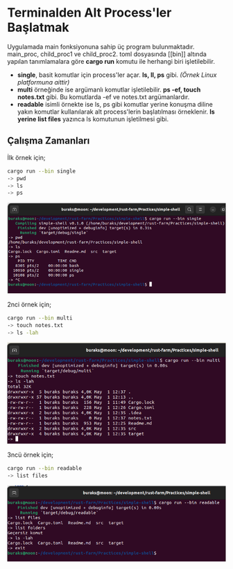 # Terminalden Alt Process'ler Başlatmak

Uygulamada main fonksiyonuna sahip üç program bulunmaktadır. main_proc, child_proc1 ve child_proc2. toml dosyasında [[bin]] altında yapılan tanımlamalara göre **cargo run** komutu ile herhangi biri işletilebilir.

- **single**, basit komutlar için process'ler açar. **ls, ll, ps** gibi. _(Örnek Linux platformuna aittir)_
- **multi** örneğinde ise argümanlı komutlar işletilebilir. **ps -ef, touch notes.txt** gibi. Bu komutlarda -ef ve notes.txt argümanlardır.
- **readable** isimli örnekte ise ls, ps gibi komutlar yerine konuşma diline yakın komutlar kullanılarak alt process'lerin başlatılması örneklenir. **ls yerine list files** yazınca ls komutunun işletilmesi gibi.


## Çalışma Zamanları

İlk örnek için;

```bash
cargo run --bin single
-> pwd
-> ls
-> ps
```

![../images/simple_shell_01.png](../images/simple_shell_01.png)

2nci örnek için;

```bash
cargo run --bin multi
-> touch notes.txt
-> ls -lah
```

![../images/simple_shell_02.png](../images/simple_shell_02.png)

3ncü örnek için;

```bash
cargo run --bin readable
-> list files
```

![../images/simple_shell_03.png](../images/simple_shell_03.png)